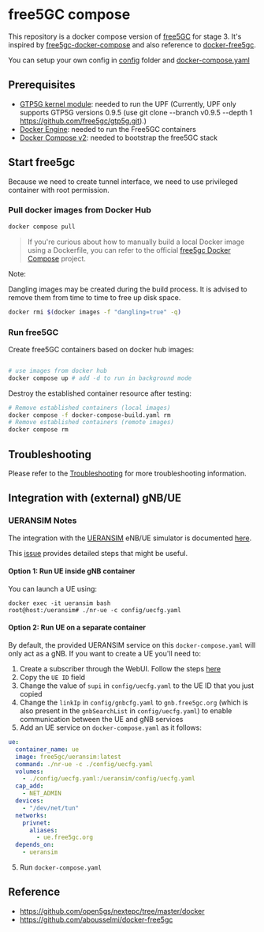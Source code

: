 # free5GC compose

This repository is a docker compose version of [free5GC](https://github.com/free5gc/free5gc) for stage 3. It's inspired by [free5gc-docker-compose](https://github.com/calee0219/free5gc-docker-compose) and also reference to [docker-free5gc](https://github.com/abousselmi/docker-free5gc).

You can setup your own config in [config](./config) folder and [docker-compose.yaml](docker-compose.yaml)

## Prerequisites

- [GTP5G kernel module](https://github.com/free5gc/gtp5g): needed to run the UPF (Currently, UPF only supports GTP5G versions 0.9.5 (use git clone --branch v0.9.5 --depth 1 https://github.com/free5gc/gtp5g.git).)
- [Docker Engine](https://docs.docker.com/engine/install): needed to run the Free5GC containers
- [Docker Compose v2](https://docs.docker.com/compose/install): needed to bootstrap the free5GC stack

## Start free5gc

Because we need to create tunnel interface, we need to use privileged container with root permission.

### Pull docker images from Docker Hub

```bash
docker compose pull
```
> If you're curious about how to manually build a local Docker image using a Dockerfile, you can refer to the official [free5gc Docker Compose](https://github.com/free5gc/free5gc-compose) project.


Note:

Dangling images may be created during the build process. It is advised to remove them from time to time to free up disk space.

```bash
docker rmi $(docker images -f "dangling=true" -q)
```

### Run free5GC

Create free5GC containers based on docker hub images:

```bash

# use images from docker hub
docker compose up # add -d to run in background mode
```

Destroy the established container resource after testing:

```bash
# Remove established containers (local images)
docker compose -f docker-compose-build.yaml rm
# Remove established containers (remote images)
docker compose rm
```

## Troubleshooting

Please refer to the [Troubleshooting](./TROUBLESHOOTING.md) for more troubleshooting information.

## Integration with (external) gNB/UE

### UERANSIM Notes

The integration with the [UERANSIM](https://github.com/aligungr/UERANSIM) eNB/UE simulator is documented [here](https://free5gc.org/guide/5-install-ueransim/).

This [issue](https://github.com/free5gc/free5gc-compose/issues/28) provides detailed steps that might be useful.

#### Option 1: Run UE inside gNB container

You can launch a UE using:

```console
docker exec -it ueransim bash
root@host:/ueransim# ./nr-ue -c config/uecfg.yaml
```

#### Option 2: Run UE on a separate container

By default, the provided UERANSIM service on this `docker-compose.yaml` will only act as a gNB. If you want to create a UE you'll need to:

1. Create a subscriber through the WebUI. Follow the steps [here](https://free5gc.org/guide/Webconsole/Create-Subscriber-via-webconsole/#4-open-webconsole)
1. Copy the `UE ID` field
1. Change the value of `supi` in `config/uecfg.yaml` to the UE ID that you just copied
1. Change the `linkIp` in `config/gnbcfg.yaml` to `gnb.free5gc.org` (which is also present in the `gnbSearchList` in `config/uecfg.yaml`) to enable communication between the UE and gNB services
1. Add an UE service on `docker-compose.yaml` as it follows:

```yaml
ue:
  container_name: ue
  image: free5gc/ueransim:latest
  command: ./nr-ue -c ./config/uecfg.yaml
  volumes:
    - ./config/uecfg.yaml:/ueransim/config/uecfg.yaml
  cap_add:
    - NET_ADMIN
  devices:
    - "/dev/net/tun"
  networks:
    privnet:
      aliases:
        - ue.free5gc.org
  depends_on:
    - ueransim
```

5. Run `docker-compose.yaml`

## Reference

- https://github.com/open5gs/nextepc/tree/master/docker
- https://github.com/abousselmi/docker-free5gc
